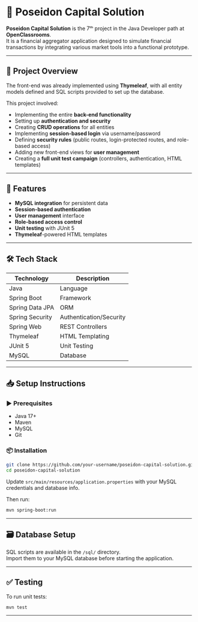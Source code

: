 # 💼 Poseidon Capital Solution

**Poseidon Capital Solution** is the 7ᵗʰ project in the Java Developer path at **OpenClassrooms**.  
It is a financial aggregator application designed to simulate financial transactions by integrating various market tools into a functional prototype.

---

## 🚀 Project Overview

The front-end was already implemented using **Thymeleaf**, with all entity models defined and SQL scripts provided to set up the database.

This project involved:

- Implementing the entire **back-end functionality**
- Setting up **authentication and security**
- Creating **CRUD operations** for all entities
- Implementing **session-based login** via username/password
- Defining **security rules** (public routes, login-protected routes, and role-based access)
- Adding new front-end views for **user management**
- Creating a **full unit test campaign** (controllers, authentication, HTML templates)

---

## 🔐 Features

- **MySQL integration** for persistent data
- **Session-based authentication**
- **User management** interface
- **Role-based access control**
- **Unit testing** with JUnit 5
- **Thymeleaf**-powered HTML templates

---

## 🛠️ Tech Stack

| Technology      | Description         |
|-----------------|---------------------|
| Java            | Language            |
| Spring Boot     | Framework           |
| Spring Data JPA | ORM                 |
| Spring Security | Authentication/Security |
| Spring Web      | REST Controllers    |
| Thymeleaf       | HTML Templating     |
| JUnit 5         | Unit Testing        |
| MySQL           | Database            |

---

## 📥 Setup Instructions

### ▶️ Prerequisites

- Java 17+
- Maven
- MySQL
- Git

### 📦 Installation

```bash
git clone https://github.com/your-username/poseidon-capital-solution.git
cd poseidon-capital-solution
```

Update `src/main/resources/application.properties` with your MySQL credentials and database info.

Then run:

```bash
mvn spring-boot:run
```

---

## 🗃️ Database Setup

SQL scripts are available in the `/sql/` directory.  
Import them to your MySQL database before starting the application.

---

## ✅ Testing

To run unit tests:

```bash
mvn test
```

---

